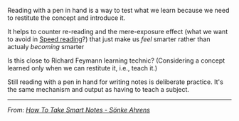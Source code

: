 Reading with a pen in hand is a way to test what we learn because we need to restitute the concept and introduce it. 

It helps to counter re-reading and the mere-exposure effect (what we want to avoid in [Speed reading](Speed%20reading.md)?) that just make us *feel* smarter rather than actualy *becoming* smarter

Is this close to Richard Feymann learning technic? (Considering a concept learned only when we can restitute it, i.e., teach it.)

Still reading with a pen in hand for writing notes is deliberate practice. It's the same mechanism and output as having to teach a subject. 

---
*From: [How To Take Smart Notes - Sönke Ahrens](How%20To%20Take%20Smart%20Notes%20-%20Sönke%20Ahrens.md)*